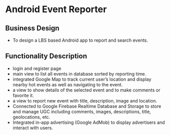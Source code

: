 # Android Event Reporter

## Business Design
- To design a LBS based Android app to report and search events.

## Functionality Description
- login and register page
- main view to list all events in database sorted by reporting time.
- integrated Google Map to track current user’s location and display nearby hot events as well as navigating to the event.
- a view to show details of the selected event and to make comments or favorite it.
- a view to report new event with title, description, image and location.
- Connected to Google Firebase Realtime Database and Storage to store and manage UGC including comments, images, descriptions, title, geolocations, etc.
- Integrated in-app advertising (Google AdMob) to display advertisers and interact with users.
